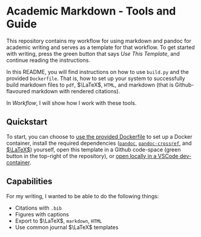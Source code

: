 # Academic Markdown - Tools and Guide

This repository contains my workflow for using markdown and pandoc for academic
writing and serves as a template for that workflow. To get started with writing,
press the green button that says _Use This Template_, and continue reading the
instructions.

In this README, you will find instructions on how to use `build.py` and the
provided `Dockerfile`. That is, how to set up your system to successfully build
markdown files to `pdf`, $\LaTeX$, `HTML`, and markdown (that is
Github-flavoured markdown with rendered citations).

In _Workflow_, I will show how I work with these tools.

## Quickstart

To start, you can choose to [use the provided
Dockerfile](https://www.docker.com/) to set up a Docker container, install the
required dependencies ([`pandoc`](https://pandoc.org/),
[`pandoc-crossref`](https://github.com/lierdakil/pandoc-crossref), and
[$\LaTeX$](https://www.latex-project.org/)) yourself, open this template in a
Github code-space (green button in the top-right of the repository), or [open
locally in a VSCode
dev-container](https://vscode.dev/redirect?url=vscode://ms-vscode-remote.remote-containers/cloneInVolume?url=https://github.com/cochaviz/academic_markdown).

## Capabilities

For my writing, I wanted to be able to do the following things:

- Citations with `.bib`
- Figures with captions
- Export to $\LaTeX$, `markdown`, `HTML`
- Use common journal $\LaTeX$ templates
